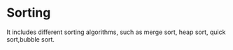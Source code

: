 # Sorting
It includes different sorting algorithms, such as merge sort, heap sort, quick sort,bubble sort.
